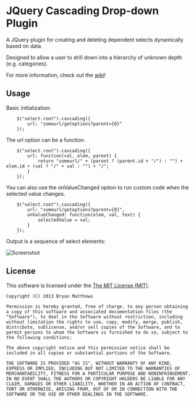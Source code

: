 JQuery Cascading Drop-down Plugin
=================================

A JQuery plugin for creating and deleting dependent selects dynamically based on data.

Designed to allow a user to drill down into a hierarchy of unknown depth (e.g. categories).

For more information, check out the [wiki](./wiki)!

Usage
-----

Basic initialization:

		$("select.root").cascading({
			url: "someurl/getoptions?parent={0}"
		});

The url option can be a function.

		$("select.root").cascading({
			url: function(val, elem, parent) {
				return "someurl/" + (parent ? (parent.id + "/") : "") + elem.id + (val ? "/" + val : "") + "/";
			}
		});

You can also use the onValueChanged option to run custom code when the selected value changes.

		$("select.root").cascading({
			url: "someurl/getoptions?parent={0}",
			onValueChanged: function(elem, val, text) {
				selectedValue = val;
			}
		});

Output is a sequence of select elements:

![Screenshot](https://raw.github.com/mattheyan/jquery-cascading/master/screenshot.png)

License
-------

This software is licensed under the [The MIT License (MIT)](http://opensource.org/licenses/MIT).

	Copyright (C) 2013 Bryan Matthews

	Permission is hereby granted, free of charge, to any person obtaining a copy of this software and associated documentation files (the "Software"), to deal in the Software without restriction, including without limitation the rights to use, copy, modify, merge, publish, distribute, sublicense, and/or sell copies of the Software, and to permit persons to whom the Software is furnished to do so, subject to the following conditions:

	The above copyright notice and this permission notice shall be included in all copies or substantial portions of the Software.

	THE SOFTWARE IS PROVIDED "AS IS", WITHOUT WARRANTY OF ANY KIND, EXPRESS OR IMPLIED, INCLUDING BUT NOT LIMITED TO THE WARRANTIES OF MERCHANTABILITY, FITNESS FOR A PARTICULAR PURPOSE AND NONINFRINGEMENT. IN NO EVENT SHALL THE AUTHORS OR COPYRIGHT HOLDERS BE LIABLE FOR ANY CLAIM, DAMAGES OR OTHER LIABILITY, WHETHER IN AN ACTION OF CONTRACT, TORT OR OTHERWISE, ARISING FROM, OUT OF OR IN CONNECTION WITH THE SOFTWARE OR THE USE OR OTHER DEALINGS IN THE SOFTWARE.
